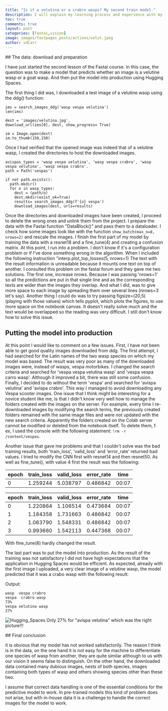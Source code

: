 ```yaml
---
title: "Is it a velutina or a crabro wasps? My second train model."
description: I will explain my learning process and experience with my second contact with my own training model of lesson 2, Production. 
toc: true
comments: true
layout: post
categories: [fastai,vision]
image: images/fastpages_posts/actions/velut.jpeg
author: sdCarr
---
```


## The data: download and preparation

I have just started the second lesson of the Fastai course. In this case, the question was to make a model that predicts whether an image is a velutine wasp or a goat wasp. And then put the model into production using Hugging Spaces. 

The first thing I did was, I downloaded a 
test image of a velutine wasp using the ddg() function:

```
ims = search_images_ddg('wasp vespa velutina')
len(ims)

dest = 'images/velutina.jpg'.
download_url(ims[0], dest, show_progress= True)

im = Image.open(dest)
im.to_thumb(150,150)
```
 Once I had verified that the opened image was indeed that of a velutine wasp, I created the directories to host the downloaded images.

```
avispas_types = 'wasp vespa velutina', 'wasp vespa crabro', 'wasp vespa velutina', 'wasp vespa crabro'.
path = Path('vespas')

if not path.exists():
  path.mkdir()
  for o in wasp_types:
    dest = (path/o)
    dest.mkdir(exist_ok=True)
    results= search_images_ddg(f'{o} vespa')
    download_images(dest, urls=results)
```

Once the directories and downloaded images have been created, I proceed to delete the wrong ones and unlink them from the project.
I prepare the data with the Fastai function "DataBlock()" and pass them to a dataloader.
I check how some images look like with the function ``show_batch(max_n=8, nrows=2)`` and rescale the images.
I finish the first part of my model by training the data with a resnet18 and a fine_tune(4) and creating a confusion matrix.
At this point, I run into a problem.   I don't know if it's a configuration problem or if I've done something wrong in the algorithm. When I included the following instruction "interp.plot_top_losses(5, nrows=1) The text with the result information is unreadable because it mounts one text on top of another.
I consulted this problem on the fastai forum and they gave me two solutions.
 The first one, increase nrows. Because I was passing 'nrows=1' so all the predictions are put in that single line and as the corresponding texts are wider than the images they overlap. And what I did, was to give more space to each image by spreading them over several lines (nrows=3 let's say). 
Another thing I could do was to try passing figsize=(20,5) (playing with those values) which tells pyplot, which plots the figures, to use more space on the notebook canvas. 
It doesn't really solve much and the text would be overlapped so the reading was very difficult. I still don't know how to solve this issue.

## Putting the model into production

At this point I would like to comment on a few issues. First, I have not been able to get good quality images downloaded from ddg. The first attempt, I had searched for the Latin names of the two wasp species on which my model was based. The result was very poor as many of the downloaded images were, instead of wasps, vespa motorbikes. I changed the search criteria and searched for 'vespa vespa velutina wasp' and 'vespa vespa carro wasp'. Although it improved a bit, there was still some confusion. Finally, I decided to do without the term 'vespa' and searched for 'avispa velutina' and 'avispa crabro'. This way I managed to avoid downloading any Vespa scooter images. 
One issue that I think might be interesting for a novice student like me, is that I didn't know very well how to manage the folders created with the images on the server. For example, every time I re-downloaded images by modifying the search terms, the previously created folders remained with the same image files and were not updated with the new search criteria.
Apparently the folders created on the Colab server cannot be modified or deleted from the notebook itself. To delete them, f. ex, I used the console with the following statement:
```!rm -r /content/vespas```.

Another issue that gave me problems and that I couldn't solve was the bad training results, both 'train_loss', 'valid_loss' and 'error_rate' returned bad values. I tried to modify the CNN first with resnet14 and then resnet50. As well as fine_tune(), with value 4 first the result was the following:

| epoch | train_loss | valid_loss | error_rate | time |
| -- | -- | -- | -- | -- |
| 0 | 1.259244	 | 5.038797	 | 0.486842 | 00:07 |


| epoch | train_loss | valid_loss | error_rate | time |
| -- | -- | -- | -- | -- |
| 0	| 1.220864 | 1.106514 |	0.473684 |	00:07 |
| 1	| 1.184358 | 1.731663 | 0.486842 |	00:07 |
| 2	| 1.063790 | 1.548331 |	0.486842 |	00:07 |
| 3	| 0.993660 | 1.542113 |	0.447368 |	00:07 |

 With fine_tune(8) hardly changed the result.
 
 The last part was to put the model into production. As the result of the training was not satisfactory I did not have high expectations that the application in Hugging Spaces would be efficient. As expected, already with the first image I uploaded, a very clear image of a velutine wasp, the model predicted that it was a crabo wasp with the following result:

Output:
```
wasp  vespa crabro
vespa  crabro wasp
73%
vespa velutina wasp
27%
```
![Hugging_Spaces](/images/hugging_spaces.png)
Only 27% for "avispa velutina" which was the right picture!!!

## Final conclusion

it is obvious that my model has not worked satisfactorily. The reason I think is in the data, on the one hand it is not easy for the machine to differentiate one species of wasp from another, they are quite similar although to us with our vision it seems false to distinguish.
On the other hand, the downloaded data contained many dubious images, nests of both species, images containing both types of wasp and others showing species other than these two.

I assume that correct data handling is one of the essential conditions for the predictive model to work. In pre-trained models this kind of problem does not arise, but with in-house data it is a challenge to handle the correct images for the model to work.